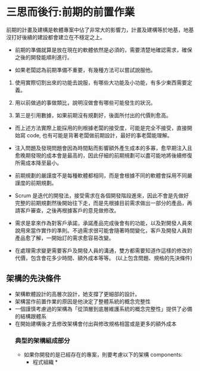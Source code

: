 # 三思而後行:前期的前置作業
前期的計畫及建構是軟體專案中佔了非常大的影響力，計畫及建構等於地基，地基沒打好後續的建設都會建立在不穩定之上。
* 前期的準備就算是放在現在的軟體依然是必須的，需要清楚地確認需求，確保之後的開發能順利進行。

* 如果老闆認為前期準備不重要，有幾種方法可以嘗試說服他。

1. 使用實際切割出來的功能去說服，有哪些大功能及小功能，有多少東西需要定義。

2. 用以前做過的事做類比，說明沒做會有哪些可能發生的狀況。

3. 第三是引用數據，如果前期沒有規劃好，後面所付出的代價則愈高。

* 而上述方法實際上能採用的則根據老闆的接受度，可能是完全不接受，直接開始寫 code, 也有可能是背著老闆做前期設計，最好的事老闆能理解。

* 注入問題及發現問題會因為時間點而影響額外產生成本的多寡，愈早期注入且愈晚期發現的成本會是最高的，因此仔細的前期規劃可以盡可能地將後續修復所需成本降至最小。

* 前期規劃的嚴謹度不是每種軟體都相同，而是會根據不同的軟體會採用不同嚴謹度的前期規劃。

* Scrum 是迭代的開發法，接受需求在各個開發階段進來，因此不會是先做好完整的前期規劃然後開始往下走，而是先根據目前需求做出一部分的產品，再請客戶審查，之後再根據客戶的意見做修改。

* 需求是拿來作為對客戶承諾，承諾產品完成後會有的功能，以及對開發人員來說用來當作實作的準則。不過需求很可能會隨著時間變化，客戶及開發人員對產品愈了解，一開始訂的需求愈容易改變。

* 在處理需求變更需要客戶及開發人員的溝通，雙方都需要知道作這樣的修改的代價，包含會花多少時間、額外成本等等。
(以上包含問題、規格的先決條件)
## 架構的先決條件
* 架構軟體設計的高層次設計，她支撐了更細部的設計。
* 架構當作前置作業的原因是他決定了整體系統的概念完整性
* 一個謹慎考慮過的架構為「從頂層到底層維護系統的概念完整性」提供了必備的結構跟體系
* 在開始建構後才去修改架構會付出與修改規格相當或是更多的額外成本
	### 典型的架構組成部分
	* 如果你開發的是已經存在的專案，則要考慮以下的架構 components:
		* 程式組織
			* 
<!--stackedit_data:
eyJoaXN0b3J5IjpbMTY2MzY0NDYzNV19
-->